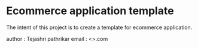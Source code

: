 # Ecommerce application template

The intent of this project is to create a template for ecommerce application.


author : Tejashri pathrikar
email  : <>.com 

